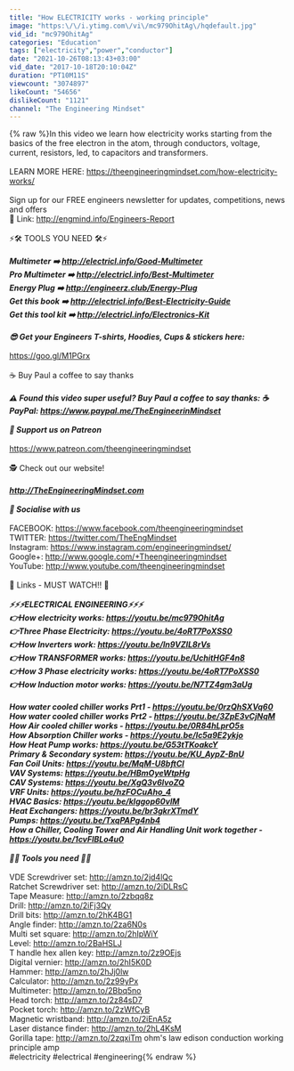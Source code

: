 ```yaml
---
title: "How ELECTRICITY works - working principle"
image: "https:\/\/i.ytimg.com\/vi\/mc979OhitAg\/hqdefault.jpg"
vid_id: "mc979OhitAg"
categories: "Education"
tags: ["electricity","power","conductor"]
date: "2021-10-26T08:13:43+03:00"
vid_date: "2017-10-18T20:10:04Z"
duration: "PT10M11S"
viewcount: "3074897"
likeCount: "54656"
dislikeCount: "1121"
channel: "The Engineering Mindset"
---
```

{% raw %}In this video we learn how electricity works starting from the basics of the free electron in the atom, through conductors, voltage, current, resistors, led, to capacitors and transformers.<br /><br />LEARN MORE HERE: <a rel="nofollow" target="blank" href="https://theengineeringmindset.com/how-electricity-works/">https://theengineeringmindset.com/how-electricity-works/</a><br /><br />Sign up for our FREE engineers newsletter for updates, competitions, news and offers<br />🎁 Link: <a rel="nofollow" target="blank" href="http://engmind.info/Engineers-Report">http://engmind.info/Engineers-Report</a><br /><br />⚡🛠️ TOOLS YOU NEED 🛠️⚡<br />*******************************<br />Multimeter ➡️ <a rel="nofollow" target="blank" href="http://electricl.info/Good-Multimeter">http://electricl.info/Good-Multimeter</a><br />Pro Multimeter ➡️ <a rel="nofollow" target="blank" href="http://electricl.info/Best-Multimeter">http://electricl.info/Best-Multimeter</a><br />Energy Plug ➡️ <a rel="nofollow" target="blank" href="http://engineerz.club/Energy-Plug">http://engineerz.club/Energy-Plug</a><br />Get this book ➡️ <a rel="nofollow" target="blank" href="http://electricl.info/Best-Electricity-Guide">http://electricl.info/Best-Electricity-Guide</a><br />Get this tool kit ➡️ <a rel="nofollow" target="blank" href="http://electricl.info/Electronics-Kit">http://electricl.info/Electronics-Kit</a><br /><br />😎 Get your Engineers T-shirts, Hoodies, Cups &amp; stickers here:<br />*******************************<br /><a rel="nofollow" target="blank" href="https://goo.gl/M1PGrx">https://goo.gl/M1PGrx</a><br /><br />☕ Buy Paul a coffee to say thanks<br />*******************************<br />⚠️ *Found this video super useful?* Buy Paul a coffee to say thanks: ☕<br />PayPal: <a rel="nofollow" target="blank" href="https://www.paypal.me/TheEngineerinMindset">https://www.paypal.me/TheEngineerinMindset</a><br /><br />🙏 Support us on Patreon<br />*******************************<br /><a rel="nofollow" target="blank" href="https://www.patreon.com/theengineeringmindset">https://www.patreon.com/theengineeringmindset</a><br /><br />🕵️ Check out our website!<br />*******************************<br /><a rel="nofollow" target="blank" href="http://TheEngineeringMindset.com">http://TheEngineeringMindset.com</a><br /><br />👥 Socialise with us<br />*******************************<br />FACEBOOK: <a rel="nofollow" target="blank" href="https://www.facebook.com/theengineeringmindset">https://www.facebook.com/theengineeringmindset</a><br />TWITTER: <a rel="nofollow" target="blank" href="https://twitter.com/TheEngMindset">https://twitter.com/TheEngMindset</a><br />Instagram: <a rel="nofollow" target="blank" href="https://www.instagram.com/engineeringmindset/">https://www.instagram.com/engineeringmindset/</a><br />Google+: <a rel="nofollow" target="blank" href="http://www.google.com/+Theengineeringmindset">http://www.google.com/+Theengineeringmindset</a><br />YouTube: <a rel="nofollow" target="blank" href="http://www.youtube.com/theengineeringmindset">http://www.youtube.com/theengineeringmindset</a><br /><br />👀 Links - MUST WATCH!! 👀<br />*******************************<br />⚡⚡⚡ELECTRICAL ENGINEERING⚡⚡⚡<br />👉How electricity works: <a rel="nofollow" target="blank" href="https://youtu.be/mc979OhitAg">https://youtu.be/mc979OhitAg</a><br />👉Three Phase Electricity: <a rel="nofollow" target="blank" href="https://youtu.be/4oRT7PoXSS0">https://youtu.be/4oRT7PoXSS0</a><br />👉How Inverters work: <a rel="nofollow" target="blank" href="https://youtu.be/ln9VZIL8rVs">https://youtu.be/ln9VZIL8rVs</a><br />👉How TRANSFORMER works: <a rel="nofollow" target="blank" href="https://youtu.be/UchitHGF4n8">https://youtu.be/UchitHGF4n8</a><br />👉How 3 Phase electricity works: <a rel="nofollow" target="blank" href="https://youtu.be/4oRT7PoXSS0">https://youtu.be/4oRT7PoXSS0</a><br />👉How Induction motor works: <a rel="nofollow" target="blank" href="https://youtu.be/N7TZ4gm3aUg">https://youtu.be/N7TZ4gm3aUg</a><br /><br />How water cooled chiller works Prt1 - <a rel="nofollow" target="blank" href="https://youtu.be/0rzQhSXVq60">https://youtu.be/0rzQhSXVq60</a><br />How water cooled chiller works Prt2 - <a rel="nofollow" target="blank" href="https://youtu.be/3ZpE3vCjNqM">https://youtu.be/3ZpE3vCjNqM</a><br />How Air cooled chiller works - <a rel="nofollow" target="blank" href="https://youtu.be/0R84hLprO5s">https://youtu.be/0R84hLprO5s</a><br />How Absorption Chiller works - <a rel="nofollow" target="blank" href="https://youtu.be/Ic5a9E2ykjo">https://youtu.be/Ic5a9E2ykjo</a><br />How Heat Pump works: <a rel="nofollow" target="blank" href="https://youtu.be/G53tTKoakcY">https://youtu.be/G53tTKoakcY</a><br />Primary &amp; Secondary system: <a rel="nofollow" target="blank" href="https://youtu.be/KU_AypZ-BnU">https://youtu.be/KU_AypZ-BnU</a><br />Fan Coil Units: <a rel="nofollow" target="blank" href="https://youtu.be/MqM-U8bftCI">https://youtu.be/MqM-U8bftCI</a><br />VAV Systems: <a rel="nofollow" target="blank" href="https://youtu.be/HBmOyeWtpHg">https://youtu.be/HBmOyeWtpHg</a><br />CAV Systems: <a rel="nofollow" target="blank" href="https://youtu.be/XgQ3v6lvoZQ">https://youtu.be/XgQ3v6lvoZQ</a><br />VRF Units: <a rel="nofollow" target="blank" href="https://youtu.be/hzFOCuAho_4">https://youtu.be/hzFOCuAho_4</a><br />HVAC Basics: <a rel="nofollow" target="blank" href="https://youtu.be/klggop60vlM">https://youtu.be/klggop60vlM</a><br />Heat Exchangers: <a rel="nofollow" target="blank" href="https://youtu.be/br3gkrXTmdY">https://youtu.be/br3gkrXTmdY</a><br />Pumps: <a rel="nofollow" target="blank" href="https://youtu.be/TxqPAPg4nb4">https://youtu.be/TxqPAPg4nb4</a><br />How a Chiller, Cooling Tower and Air Handling Unit work together - <a rel="nofollow" target="blank" href="https://youtu.be/1cvFlBLo4u0">https://youtu.be/1cvFlBLo4u0</a><br /><br />🔧🔨 Tools you need 🔧🔨<br />*******************************<br />VDE Screwdriver set: <a rel="nofollow" target="blank" href="http://amzn.to/2jd4lQc">http://amzn.to/2jd4lQc</a><br />Ratchet Screwdriver set: <a rel="nofollow" target="blank" href="http://amzn.to/2iDLRsC">http://amzn.to/2iDLRsC</a><br />Tape Measure: <a rel="nofollow" target="blank" href="http://amzn.to/2zbqq8z">http://amzn.to/2zbqq8z</a><br />Drill: <a rel="nofollow" target="blank" href="http://amzn.to/2iFj3Qy">http://amzn.to/2iFj3Qy</a><br />Drill bits: <a rel="nofollow" target="blank" href="http://amzn.to/2hK4BG1">http://amzn.to/2hK4BG1</a><br />Angle finder: <a rel="nofollow" target="blank" href="http://amzn.to/2za6N0s">http://amzn.to/2za6N0s</a><br />Multi set square: <a rel="nofollow" target="blank" href="http://amzn.to/2hIpWiY">http://amzn.to/2hIpWiY</a><br />Level: <a rel="nofollow" target="blank" href="http://amzn.to/2BaHSLJ">http://amzn.to/2BaHSLJ</a><br />T handle hex allen key: <a rel="nofollow" target="blank" href="http://amzn.to/2z9OEjs">http://amzn.to/2z9OEjs</a><br />Digital vernier: <a rel="nofollow" target="blank" href="http://amzn.to/2hI5K0D">http://amzn.to/2hI5K0D</a><br />Hammer: <a rel="nofollow" target="blank" href="http://amzn.to/2hJj0lw">http://amzn.to/2hJj0lw</a><br />Calculator: <a rel="nofollow" target="blank" href="http://amzn.to/2z99yPx">http://amzn.to/2z99yPx</a><br />Multimeter: <a rel="nofollow" target="blank" href="http://amzn.to/2Bbq5no">http://amzn.to/2Bbq5no</a><br />Head torch: <a rel="nofollow" target="blank" href="http://amzn.to/2z84sD7">http://amzn.to/2z84sD7</a><br />Pocket torch: <a rel="nofollow" target="blank" href="http://amzn.to/2zWfCyB">http://amzn.to/2zWfCyB</a><br />Magnetic wristband: <a rel="nofollow" target="blank" href="http://amzn.to/2iEnA5z">http://amzn.to/2iEnA5z</a><br />Laser distance finder: <a rel="nofollow" target="blank" href="http://amzn.to/2hL4KsM">http://amzn.to/2hL4KsM</a><br />Gorilla tape: <a rel="nofollow" target="blank" href="http://amzn.to/2zqxiTm">http://amzn.to/2zqxiTm</a> ohm's law edison conduction working principle amp<br />#electricity #electrical #engineering{% endraw %}
